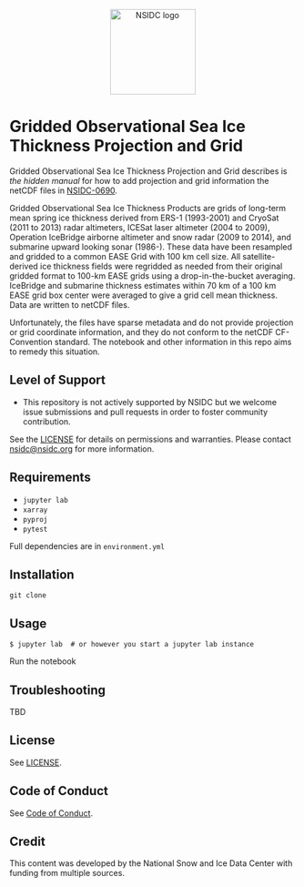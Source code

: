 <p align="center">
  <img alt="NSIDC logo" src="https://nsidc.org/themes/custom/nsidc/logo.svg" width="150" />
</p>


# Gridded Observational Sea Ice Thickness Projection and Grid

Gridded Observational Sea Ice Thickness Projection and Grid describes is _the hidden manual_ for how to add projection and grid information the netCDF files in [NSIDC-0690](https://nsidc.org/data/nsidc-0690/versions/1).

Gridded Observational Sea Ice Thickness Products are grids of long-term mean spring ice thickness derived from ERS-1 (1993-2001) and CryoSat (2011 to 2013) radar altimeters, ICESat laser altimeter (2004 to 2009), Operation IceBridge airborne altimeter and snow radar (2009 to 2014), and submarine upward looking sonar (1986-).  These data have been resampled and gridded to a common EASE Grid with 100 km cell size.  All satellite-derived ice thickness fields were regridded as needed from their original gridded format to 100-km EASE grids using a drop-in-the-bucket averaging. IceBridge and submarine thickness estimates within 70 km of a 100 km EASE grid box center were averaged to give a grid cell mean thickness.  Data are written to netCDF files.

Unfortunately, the files have sparse metadata and do not provide projection or grid coordinate information, and they do not conform to the netCDF CF-Convention standard.  The notebook and other information in this repo aims to remedy this situation.


## Level of Support

* This repository is not actively supported by NSIDC but we welcome issue submissions and
  pull requests in order to foster community contribution.

See the [LICENSE](LICENSE) for details on permissions and warranties. Please contact
nsidc@nsidc.org for more information.


## Requirements

- `jupyter lab`  
- `xarray`  
- `pyproj`
- `pytest`

Full dependencies are in `environment.yml`

## Installation

`git clone `

## Usage

```
$ jupyter lab  # or however you start a jupyter lab instance
```

Run the notebook


## Troubleshooting

TBD

## License

See [LICENSE](LICENSE).


## Code of Conduct

See [Code of Conduct](CODE_OF_CONDUCT.md).


## Credit

This content was developed by the National Snow and Ice Data Center with funding from
multiple sources.
